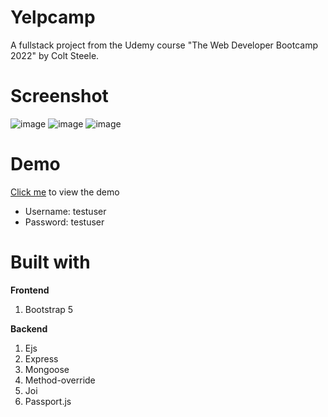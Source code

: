 # Yelpcamp

A fullstack project from the Udemy course "The Web Developer Bootcamp 2022" by Colt Steele. 

# Screenshot
![image](https://user-images.githubusercontent.com/82305211/209966418-55132134-9d57-4a51-86e3-4ca80a992f7f.png)
![image](https://user-images.githubusercontent.com/82305211/209966469-bc92999c-43fd-4b8e-8efb-5ea834aa6131.png)
![image](https://user-images.githubusercontent.com/82305211/209966594-bf7ea005-ef08-4b02-9e81-426f270c518e.png)




# Demo
<a href="https://yelpcamp-d1tm.onrender.com/" target="_blank">Click me</a> to view the demo

<ul>
<li>Username: testuser</li>
<li>Password: testuser</li>

</ul>


# Built with

<b>Frontend</b>
<ol>
<li>Bootstrap 5</li>
</ol>

<b>Backend</b>
<ol>
<li>Ejs</li>
<li>Express</li>
<li>Mongoose</li>
<li>Method-override</li>
<li>Joi</li>
<li>Passport.js</li>
</ol>
